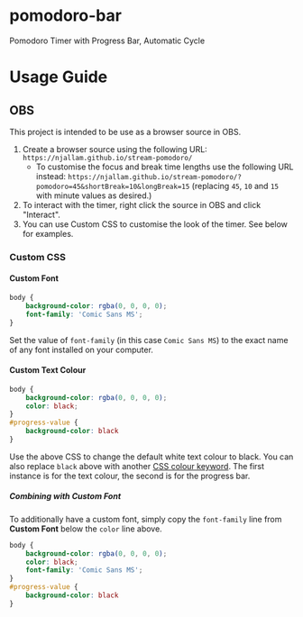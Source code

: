 # pomodoro-bar
Pomodoro Timer with Progress Bar, Automatic Cycle
# Usage Guide

## OBS

This project is intended to be use as a browser source in OBS.

1. Create a browser source using the following URL: `https://njallam.github.io/stream-pomodoro/`
   - To customise the focus and break time lengths use the following URL instead: `https://njallam.github.io/stream-pomodoro/?pomodoro=45&shortBreak=10&longBreak=15` (replacing `45`, `10` and `15` with minute values as desired.)
2. To interact with the timer, right click the source in OBS and click "Interact".
3. You can use Custom CSS to customise the look of the timer. See below for examples.

### Custom CSS

#### Custom Font
```css
body {
    background-color: rgba(0, 0, 0, 0);
    font-family: 'Comic Sans MS';
}
```
Set the value of `font-family` (in this case `Comic Sans MS`) to the exact name of any font installed on your computer.

#### Custom Text Colour
```css
body {
    background-color: rgba(0, 0, 0, 0);
    color: black;
}
#progress-value {
    background-color: black
}
```
Use the above CSS to change the default white text colour to black. You can also replace `black` above with another [CSS colour keyword](https://developer.mozilla.org/en-US/docs/Web/CSS/color_value#color_keywords).  The first instance is for the text colour, the second is for the progress bar.

##### Combining with Custom Font

To additionally have a custom font, simply copy the `font-family` line from **Custom Font** below the `color` line above.

```css
body {
    background-color: rgba(0, 0, 0, 0);
    color: black;
    font-family: 'Comic Sans MS';
}
#progress-value {
    background-color: black
}
```
